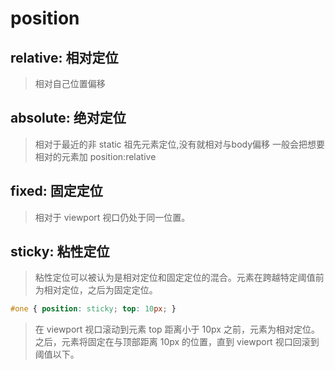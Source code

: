 # position

## relative: 相对定位
> 相对自己位置偏移

## absolute: 绝对定位
> 相对于最近的非 static 祖先元素定位,没有就相对与body偏移
> 一般会把想要相对的元素加 position:relative

## fixed: 固定定位
> 相对于 viewport 视口仍处于同一位置。

## sticky: 粘性定位
> 粘性定位可以被认为是相对定位和固定定位的混合。元素在跨越特定阈值前为相对定位，之后为固定定位。
```css
#one { position: sticky; top: 10px; }
```
> 在 viewport 视口滚动到元素 top 距离小于 10px 之前，元素为相对定位。之后，元素将固定在与顶部距离 10px 的位置，直到 viewport 视口回滚到阈值以下。
